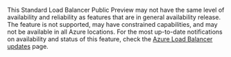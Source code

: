 This Standard Load Balancer Public Preview may not have the same level of availability and reliability as features that are in general availability release. The feature is not supported, may have constrained capabilities, and may not be available in all Azure locations. For the most up-to-date notifications on availability and status of this feature, check the [Azure Load Balancer updates](https://www.azure.cn/home/features/event-hubs/) page.
<!-- Update_Description: wording update -->
<!-- ms.date: 11/20/2017 -->